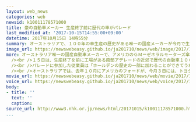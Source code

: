 ```yaml
---
layout: web_news
categories: web
newsid: k10011178571000
title: 豪の自動車メーカー 生産終了前に歴代の車がパレード
last_modified_at: '2017-10-15T14:55:00+09:00'
datetime: 2017年10月15日 14時55分
summary: オーストラリアで、１００年の車生産の歴史がある唯一の国産メーカーが今月で生産を終了するのを前に１５日、歴代の自動車を集めたパレードが行われ、従業員やファンが別れを惜しみました。
image_url: https://newswebeasy.github.io/ja201710/news/web/image/2017/10/15/K10011178571_1710151340_1710151355_01_02.jpg
more: オーストラリア唯一の国産自動車メーカーで、アメリカのＧＭ＝ゼネラルモーターズ傘下の「ホールデン」は、通貨高や人件費の上昇などで販売不振に陥ったことから、１９１７年以来続けてきた車の生産を今月２０日で終了します。<br
  /><br />１５日は、生産終了を前に工場がある南部アデレードの近郊で歴代の自動車１０００台余りを集めたパレードが行われました。<br /><br />パレードでは、乗用車やスポーツカーのほか、救急車などがおよそ１１キロをゆっくりと走行し、沿道に集まった従業員やファンが写真を撮ったり、手を振ったりして、別れを惜しんでいました。<br
  /><br />パレードに参加した従業員は「ホールデンの歴史の一部に加わることができてうれしいです」と話していました。<br /><br />ホールデンのマーク・バーンハード社長は「生産終了後もお客様の面倒を見て、オーストラリアに貢献していきます」と話していました。<br
  /><br />オーストラリアでは、去年１０月にアメリカのフォードが、今月３日には、トヨタ自動車が生産を取りやめていて、オーストラリアで車を生産するメーカーは、今月で姿を消すことになります。
movie_url: https://newswebeasy.github.io/ja201710/news/web/movie/2017/10/15/k10011178571_201710151931_201710151931.mp4
voice_url: https://newswebeasy.github.io/ja201710/news/web/voice/2017/10/15/k10011178571_201710151931_201710151931.mp3
body:
- title: ''
  text: ''
  caption:
source_url: http://www3.nhk.or.jp/news/html/20171015/k10011178571000.html
...
```

